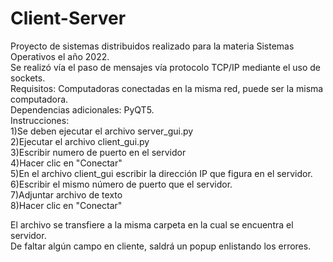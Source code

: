 # Client-Server
Proyecto de sistemas distribuidos realizado para la materia Sistemas Operativos el año 2022.<br />
Se realizó vía el paso de mensajes vía protocolo TCP/IP mediante el uso de sockets.<br />
Requisitos: Computadoras conectadas en la misma red, puede ser la misma computadora.<br />
Dependencias adicionales: PyQT5.<br />
Instrucciones:<br />
  1)Se deben ejecutar el archivo server_gui.py<br />
  2)Ejecutar el archivo client_gui.py<br />
  3)Escribir numero de puerto en el servidor<br />
  4)Hacer clic en "Conectar"<br />
  5)En el archivo client_gui escribir la dirección IP que figura en el servidor.<br />
  6)Escribir el mismo número de puerto que el servidor.<br />
  7)Adjuntar archivo de texto<br />
  8)Hacer clic en "Conectar"<br />

El archivo se transfiere a la misma carpeta en la cual se encuentra el servidor.<br />
De faltar algún campo en cliente, saldrá un popup enlistando los errores.<br />
